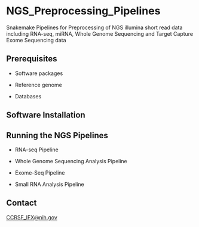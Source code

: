 # NGS_Preprocessing_Pipelines

Snakemake Pipelines for Preprocessing of NGS illumina short read data including RNA-seq, miRNA,  Whole Genome Sequencing and Target Capture Exome Sequencing data

## Prerequisites

 * Software packages


 * Reference genome


 * Databases



## Software Installation



## Running the NGS Pipelines

  *  RNA-seq Pipeline



  *  Whole Genome Sequencing Analysis Pipeline



  * Exome-Seq Pipeline



  * Small RNA Analysis Pipeline


## Contact

  CCRSF_IFX@nih.gov


